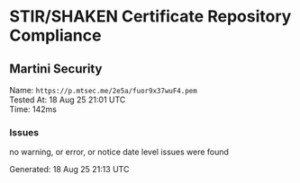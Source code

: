 # STIR/SHAKEN Certificate Repository Compliance

## Martini Security

Name: `https://p.mtsec.me/2e5a/fuor9x37wuF4.pem`\
Tested At: 18 Aug 25 21:01 UTC\
Time: 142ms

### Issues

no warning, or error, or notice date level issues were found

Generated: 18 Aug 25 21:13 UTC